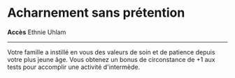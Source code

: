 # Acharnement sans prétention

<p><span id="ctl00_MainContent_DetailedOutput"><strong>Accès</strong> Ethnie Uhlam<br></span></p>
<hr>
<p>Votre famille a instillé en vous des valeurs de soin et de patience depuis votre plus jeune âge. Vous obtenez un bonus de circonstance de +1 aux tests pour accomplir une activité d'intermède.&nbsp;</p>